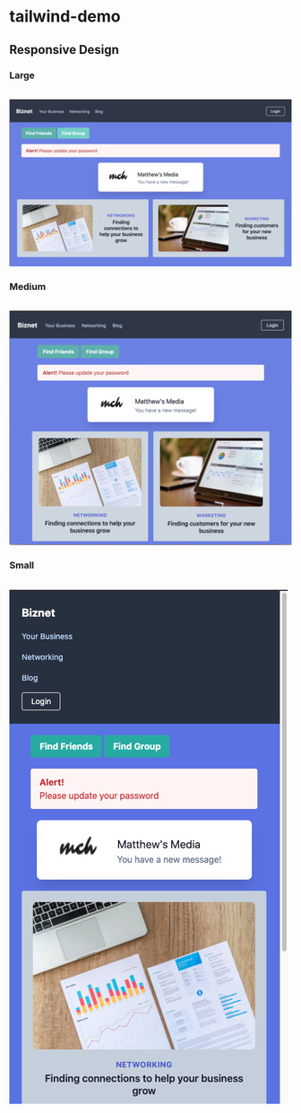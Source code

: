 # tailwind-demo

## Responsive Design
### Large
<br><img src="images/srnsht-lg.png" alt="large image">
### Medium 
<br><img src="images/srnsht-md.png" alt="medium image">
### Small
<br><img src="images/srnsht-sm.png" alt="small image">
